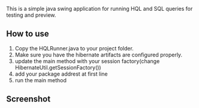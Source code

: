 This is a simple java swing application for running HQL and SQL queries for testing and preview.

How to use
------------------

1. Copy the HQLRunner.java to your project folder.
2. Make sure you have the hibernate artifacts are configured properly.
3. update the main method with your session factory(change HibernateUtil.getSessionFactory())
4. add your package addrest at first line
5. run the main method

Screenshot
------------------


